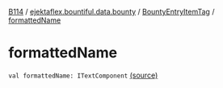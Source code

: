 [B114](../../index.md) / [ejektaflex.bountiful.data.bounty](../index.md) / [BountyEntryItemTag](index.md) / [formattedName](./formatted-name.md)

# formattedName

`val formattedName: ITextComponent` [(source)](https://github.com/ejektaflex/Bountiful/tree/develop/src/main/kotlin/ejektaflex/bountiful/data/bounty/BountyEntryItemTag.kt#L23)